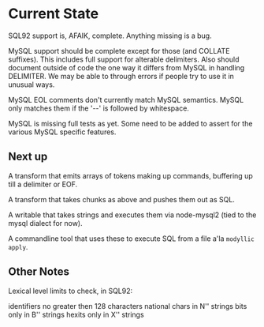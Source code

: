 Current State
=============

SQL92 support is, AFAIK, complete. Anything missing is a bug.

MySQL support should be complete except for those (and COLLATE <collation>
suffixes).  This includes full support for alterable delimiters.  Also
should document outside of code the one way it differs from MySQL in
handling DELIMITER.  We may be able to through errors if people try to use
it in unusual ways.

MySQL EOL comments don't currently match MySQL semantics.  MySQL only
matches them if the '--' is followed by whitespace.

MySQL is missing full tests as yet. Some need to be added to assert for the
various MySQL specific features.

Next up
-------

A transform that emits arrays of tokens making up commands, buffering up
till a delimiter or EOF.

A transform that takes chunks as above and pushes them out as SQL.

A writable that takes strings and executes them via node-mysql2 (tied to the
mysql dialect for now).

A commandline tool that uses these to execute SQL from a file a'la `modyllic
apply`.


Other Notes
-----------

Lexical level limits to check, in SQL92:

identifiers no greater then 128 characters
national chars in N'' strings
bits only in B'' strings
hexits only in X'' strings
